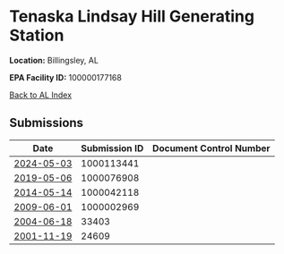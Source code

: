 # Tenaska Lindsay Hill Generating Station

**Location:** Billingsley, AL

**EPA Facility ID:** 100000177168

[Back to AL Index](../../index.md)

## Submissions

| Date | Submission ID | Document Control Number |
|------|--------------|-------------------------|
| [2024-05-03](submissions/1000113441.md) | 1000113441 |  |
| [2019-05-06](submissions/1000076908.md) | 1000076908 |  |
| [2014-05-14](submissions/1000042118.md) | 1000042118 |  |
| [2009-06-01](submissions/1000002969.md) | 1000002969 |  |
| [2004-06-18](submissions/33403.md) | 33403 |  |
| [2001-11-19](submissions/24609.md) | 24609 |  |
